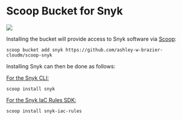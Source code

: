 # Scoop Bucket for Snyk

![](https://github.com/snyk/scoop-snyk/workflows/Update%20Snyk%20Scoop%20bucket%20with%20latest%20release/badge.svg)

Installing the bucket will provide access to Snyk software via [Scoop](https://scoop.sh/):

```console
scoop bucket add snyk https://github.com/ashley-w-brazier-cloudm/scoop-snyk
```

Installing Snyk can then be done as follows:

[For the Snyk CLI:](https://github.com/snyk/snyk)
```console
scoop install snyk
```

[For the Snyk IaC Rules SDK:](https://github.com/snyk/snyk-iac-rules)

```console
scoop install snyk-iac-rules
```
